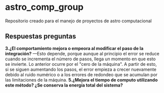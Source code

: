 # astro_comp_group
Repositorio creado para el manejo de proyectos de astro computacional
## Respuestas preguntas
**3.¿El comportamiento mejora o empeora al modificar el paso de la integración?**
—Esto depende, porque aunque al principio el error se reduce cuando se incrementa el número de pasos, llega un momento en que esto se invierte. Lo anterior ocurre por el "cero de la máquina". A partir de esto, si se siguen aumentando los pasos, el error empieza a crecer nuevamente debido al ruido numérico o a los errores de redondeo que se acumulan por las limitaciones de la máquina.
**5.¿Mejora el tiempo de computo utilizando este método? ¿Se conserva la energía total del sistema?**